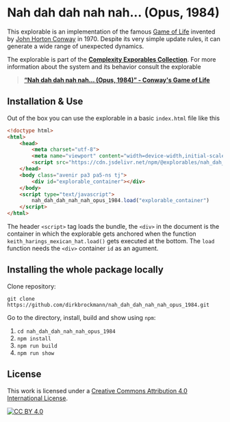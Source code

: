 [cc-by]: http://creativecommons.org/licenses/by/4.0/
[cc-by-image]: https://i.creativecommons.org/l/by/4.0/88x31.png
[cc-by-shield]: https://img.shields.io/badge/License-CC%20BY%204.0-lightgrey.svg

# Nah dah dah nah nah... (Opus, 1984)

This explorable is an implementation of the famous [Game of Life](https://en.wikipedia.org/wiki/Conway%27s_Game_of_Life) invented by [John Horton Conway](https://en.wikipedia.org/wiki/John_Horton_Conway) in 1970. Despite its very simple update rules, it can generate a wide range of unexpected dynamics.

The explorable is part of the [**Complexity Exporables Collection**](https://www.complexity-explorables.org). For more information about the system and its behavior consult the explorable
> [**“Nah dah dah nah nah... (Opus, 1984)” - Conway's Game of Life**](https://www.complexity-explorables.org/explorables/nah-dah-dah-nah-nah-opus-1984/)

## Installation & Use

Out of the box you can use the explorable in a basic `index.html` file like this

```html
<!doctype html>
<html>
	<head>
		<meta charset="utf-8">
		<meta name="viewport" content="width=device-width,initial-scale=1">
		<script src="https://cdn.jsdelivr.net/npm/@explorables/nah_dah_dah_nah_nah_opus_1984"></script>
	</head>
	<body class="avenir pa3 pa5-ns tj">
	    <div id="explorable_container"></div>
	</body>
	<script type="text/javascript">
		nah_dah_dah_nah_nah_opus_1984.load("explorable_container")
	</script>
</html>
```
The header `<script>` tag loads the bundle, the `<div>` in the document is the container in which the explorable gets anchored when the function `keith_harings_mexican_hat.load()` gets executed at the bottom. The `load` function needs the `<div>` container `id` as an agument.

## Installing the whole package locally

Clone repository:

```shell
git clone https://github.com/dirkbrockmann/nah_dah_dah_nah_nah_opus_1984.git
```


Go to the directory, install, build and show using `npm`:

1. `cd nah_dah_dah_nah_nah_opus_1984`
2. `npm install`
3. `npm run build`
4. `npm run show`

## License

This work is licensed under a
[Creative Commons Attribution 4.0 International License][cc-by].

[![CC BY 4.0][cc-by-image]][cc-by]


